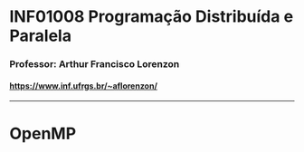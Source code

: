 # INF01008 Programação Distribuída e Paralela

### Professor: Arthur Francisco Lorenzon
#### https://www.inf.ufrgs.br/~aflorenzon/

---

# OpenMP